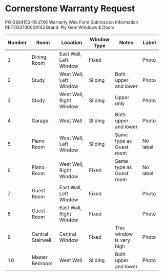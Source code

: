 # Cornerstone Warranty Request

PG-2684153-R5J7X6 Warranty Web Form Submission Information 
REF:032730009143
Brand:	Ply Gem Windows & Doors

|  Number |  Room | Location   |  Window Type    |  Notes | Label | 
| --- | --- | --- | --- | --- | --- | 
| 1 |  Dining Room | East Wall, Left Window |  Fixed   |  | Photo | 
| 2 |  Study | West Wall, Left Window   |  Sliding   | Both upper and lower  | Photo | 
| 3 |  Study | West Wall, Right Window   |  Sliding   | Upper only | Photo | 
| 4 |  Garage | West Wall   |  Sliding   | Both upper and lower | Photo | 
| 5 |  Piano Room | West Wall, Left Window     |  Sliding   | Same type as Guest room  | No label  | 
| 6 |  Piano Room | West Wall, Right Window   |  Fixed   | Same type as Guest room | No label  | 
| 7 |  Guest Room | East Wall, Left Window  |  Fixed   |  | Photo | 
| 8 |  Guest Room | East Wall, Right Window |  Fixed   |  | Photo | 
| 9 |  Central Stairwell | Central Window  |  Fixed   | This window is very high | Photo | 
| 10 |  Master Bedroom | West Wall  |  Sliding  | Both upper and lower | Photo | 
